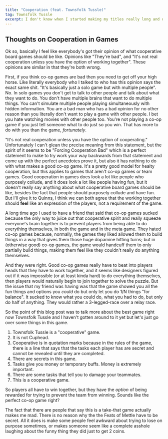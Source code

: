 ```yaml
---
title: "Cooperation (feat. Townsfolk Tussle)"
tag: Townsfolk Tussle
excerpt: I don't know when I started making my titles really long and dumb.
---
```


## Thoughts on Cooperation in Games

Ok so, basically I feel like everybody's got their opinion of what cooperative board games should be like. Opinions like "They're bad", and "It's not real cooperation unless you have the option of working together". These opinions are similar in that they're both wrong.

First, if you think co-op games are bad then you need to get off your high horse. Like literally everybody who I talked to who has this opinion says the exact same shit. "It's basically just a solo game but with multiple people". No. In solo games you don't get to talk to other people and talk about what they want to do. You don't have multiple brains that want to do multiple things. You can't simulate multiple people playing simultaneously with hidden information. You are a bad man who has a bad opinion for no other reason than you literally don't want to play a game with other people. I bet you hate watching movies with other people too. You're not playing a co-op game if you just tell someone what to do just so you win. That has more to do with you than the game, *fortunately*.

"It's not real cooperation unless you have the option of cooperating." Unfortunately I can't glean the precise meaning from this statement, but the spirit of it seems to be "Forcing Cooperation Bad" which is a perfect statement to make to try work your way backwards from that statement and come up with the perfect anecdotes prove it, but also it has nothing to do with what makes a good co-op game. It's a pretty good model for healty cooperation, but this applies to games that aren't co-op games or team games. Good cooperation in games does look a lot like people who purposely collude, and it does look a lot like people having fun, but it doesn't really say anything about what cooperative board games should be like, besides the fact that people should purposely collude and have fun. But I'll give it to Quinns, I think we can both agree that the working together should **feel** like an expression of the players, not a requirement of the game.

A long time ago I used to have a friend that said that co-op games sucked because the only way to juice out that cooperative spirit and really squeeze everyone's brain together is to prevent players from being able to do everything themselves, in both the game and in the meta game. They hated co-op games because, normally, the games they liked allowed them to build things in a way that gives them those huge dopamine hitting turns; but in (otherwise good) co-op games, the game would handcuff them to only partially build things, making them feel like they couldn't really do anything themselves.

And they were right. Good co-op games really have to beat into players heads that they have to work together, and it seems like designers figured out if it was impossible (or at least kinda hard) to do everything themselves, then players would naturally begin to join together to solve the puzzle. But the issue that my friend was having was that the game showed you all the fun things and options you *could* do but only let you do 1/N things "for balance". It sucked to know what you could do, what you had to do, but only do half of anything. They would rather a 3-legged-race over a relay race.

So the point of this blog post was to talk more about the best game right now Townsfolk Tussle and I haven't gotten around to it yet but let's just go over some things in this game.

1) Townsfolk Tussle is a "cooperative" game.
2) It is not Cuphead.
3) Cooperative is in quotation marks because in the rules of the game, there is a line that says that the tasks each player has are secret and cannot be revealed until they are completed.
4) There are secrets in this game.
5) Tasks give you money or temporary buffs. Money is extremely important.
6) There are some tasks that tell you to damage your teammates.
7) This is a cooperative game.

So players all have to win together, but they have the *option* of being rewarded for trying to prevent the team from winning. Sounds like the perfect co-op game right?

The fact that there are people that say this is a take-that game actually makes me mad. There is no reason why the the Feats of Mettle have to be secret. All it does is make some people feel awkward about trying to lose on purpose sometimes, or makes someone seem like a complete asshole laughing about the funny thing they did just to get 2 coins.
